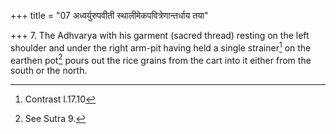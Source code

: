 +++
title = "07 अध्वर्युरुपवीती स्थालीमेकपवित्रेणान्तर्धाय तया"

+++
7. The Adhvarya with his garment (sacred thread) resting on the left shoulder and under the right arm-pit having held a single strainer[^1] on the earthen pot[^2] pours out the rice grains from the cart into it either from the south or the north.  

[^1]: Contrast I.17.10  

[^2]: See Sutra 9.
